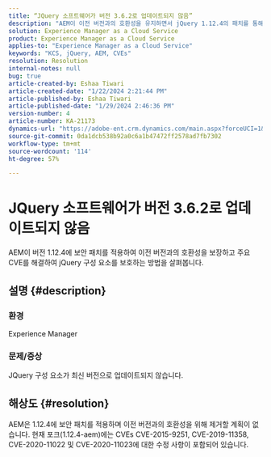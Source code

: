 ```yaml
---
title: “JQuery 소프트웨어가 버전 3.6.2로 업데이트되지 않음”
description: "AEM이 이전 버전과의 호환성을 유지하면서 jQuery 1.12.4의 패치를 통해 보안을 유지하는 방법을 살펴봅니다."
solution: Experience Manager as a Cloud Service
product: Experience Manager as a Cloud Service
applies-to: "Experience Manager as a Cloud Service"
keywords: "KCS, jQuery, AEM, CVEs"
resolution: Resolution
internal-notes: null
bug: true
article-created-by: Eshaa Tiwari
article-created-date: "1/22/2024 2:21:44 PM"
article-published-by: Eshaa Tiwari
article-published-date: "1/29/2024 2:46:36 PM"
version-number: 4
article-number: KA-21173
dynamics-url: "https://adobe-ent.crm.dynamics.com/main.aspx?forceUCI=1&pagetype=entityrecord&etn=knowledgearticle&id=aa4f3d8c-31b9-ee11-a569-6045bd006b3d"
source-git-commit: 0da1dcb538b92a0c6a1b47472ff2578ad7fb7302
workflow-type: tm+mt
source-wordcount: '114'
ht-degree: 57%

---
```


# JQuery 소프트웨어가 버전 3.6.2로 업데이트되지 않음


AEM이 버전 1.12.4에 보안 패치를 적용하여 이전 버전과의 호환성을 보장하고 주요 CVE를 해결하여 jQuery 구성 요소를 보호하는 방법을 살펴봅니다.

## 설명 {#description}


### <b>환경</b>

Experience Manager

### <b>문제/증상</b>

JQuery 구성 요소가 최신 버전으로 업데이트되지 않습니다.


## 해상도 {#resolution}


AEM은 1.12.4에 보안 패치를 적용하며 이전 버전과의 호환성을 위해 제거할 계획이 없습니다. 현재 포크(1.12.4-aem)에는 CVEs CVE-2015-9251, CVE-2019-11358, CVE-2020-11022 및 CVE-2020-11023에 대한 수정 사항이 포함되어 있습니다.
